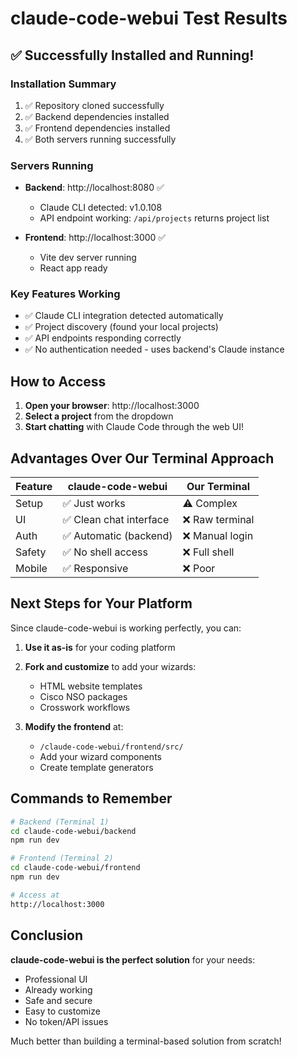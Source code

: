 # claude-code-webui Test Results

## ✅ Successfully Installed and Running!

### Installation Summary
1. ✅ Repository cloned successfully
2. ✅ Backend dependencies installed
3. ✅ Frontend dependencies installed
4. ✅ Both servers running successfully

### Servers Running
- **Backend**: http://localhost:8080 ✅
  - Claude CLI detected: v1.0.108
  - API endpoint working: `/api/projects` returns project list

- **Frontend**: http://localhost:3000 ✅
  - Vite dev server running
  - React app ready

### Key Features Working
- ✅ Claude CLI integration detected automatically
- ✅ Project discovery (found your local projects)
- ✅ API endpoints responding correctly
- ✅ No authentication needed - uses backend's Claude instance

## How to Access

1. **Open your browser**: http://localhost:3000
2. **Select a project** from the dropdown
3. **Start chatting** with Claude Code through the web UI!

## Advantages Over Our Terminal Approach

| Feature | claude-code-webui | Our Terminal |
|---------|------------------|--------------|
| Setup | ✅ Just works | ⚠️ Complex |
| UI | ✅ Clean chat interface | ❌ Raw terminal |
| Auth | ✅ Automatic (backend) | ❌ Manual login |
| Safety | ✅ No shell access | ❌ Full shell |
| Mobile | ✅ Responsive | ❌ Poor |

## Next Steps for Your Platform

Since claude-code-webui is working perfectly, you can:

1. **Use it as-is** for your coding platform
2. **Fork and customize** to add your wizards:
   - HTML website templates
   - Cisco NSO packages
   - Crosswork workflows

3. **Modify the frontend** at:
   - `/claude-code-webui/frontend/src/`
   - Add your wizard components
   - Create template generators

## Commands to Remember

```bash
# Backend (Terminal 1)
cd claude-code-webui/backend
npm run dev

# Frontend (Terminal 2)
cd claude-code-webui/frontend
npm run dev

# Access at
http://localhost:3000
```

## Conclusion

**claude-code-webui is the perfect solution** for your needs:
- Professional UI
- Already working
- Safe and secure
- Easy to customize
- No token/API issues

Much better than building a terminal-based solution from scratch!